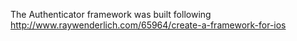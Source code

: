 The Authenticator framework was built following http://www.raywenderlich.com/65964/create-a-framework-for-ios
